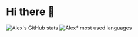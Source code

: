 # Hi there 👋

![Alex's GitHub stats](https://github-readme-stats.vercel.app/api?username=alex-kuck&count_private=true&theme=radical&show_icons=true)
![Alex* most used languages](https://github-readme-stats.vercel.app/api/top-langs/?username=alex-kuck&layout=compact&hide_border=true&theme=darcula&bg_color=00000000&langs_count=6)

<!--
**alex-kuck/alex-kuck** is a ✨ _special_ ✨ repository because its `README.md` (this file) appears on your GitHub profile.

Here are some ideas to get you started:

- 🔭 I’m currently working on ...
- 🌱 I’m currently learning ...
- 👯 I’m looking to collaborate on ...
- 🤔 I’m looking for help with ...
- 💬 Ask me about ...
- 📫 How to reach me: ...
- 😄 Pronouns: ...
- ⚡ Fun fact: ...
-->
